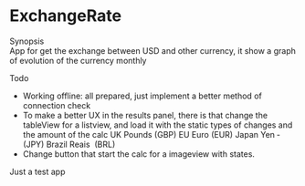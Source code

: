 # ExchangeRate
Synopsis </br>
App for get the exchange between USD and other currency, it show a graph of evolution of the currency monthly

Todo
- Working offline: all prepared, just implement a better method of connection check
- To make a better UX in the results panel, there is that change the tableView for a listview, and load it with the static types of changes
and the amount of the calc
UK Pounds (GBP)
EU Euro (EUR)
Japan Yen ­ (JPY)
Brazil Reais ­ (BRL)
- Change button that start the calc for a imageview with states.

Just a test app

